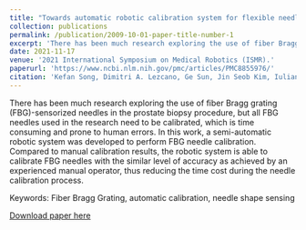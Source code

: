 ```yaml
---
title: "Towards automatic robotic calibration system for flexible needles with FBG sensors"
collection: publications
permalink: /publication/2009-10-01-paper-title-number-1
excerpt: 'There has been much research exploring the use of fiber Bragg grating (FBG)-sensorized needles in the prostate biopsy procedure, but all FBG needles used in the research need to be calibrated, which is time consuming and prone to human errors. In this work, a semi-automatic robotic system was developed to perform FBG needle calibration. Compared to manual calibration results, the robotic system is able to calibrate FBG needles with the similar level of accuracy as achieved by an experienced manual operator, thus reducing the time cost during the needle calibration process.'
date: 2021-11-17
venue: '2021 International Symposium on Medical Robotics (ISMR).'
paperurl: 'https://www.ncbi.nlm.nih.gov/pmc/articles/PMC8855976/'
citation: 'Kefan Song, Dimitri A. Lezcano, Ge Sun, Jin Seob Kim, Iulian I. Iordachita (2021). &quot;Towards automatic robotic calibration system for flexible needles with FBG sensors.&quot; <i>2021 International Symposium on Medical Robotics (ISMR)</i>. p. 1-7.'
---
```

There has been much research exploring the use of fiber Bragg grating (FBG)-sensorized needles in the prostate biopsy procedure, but all FBG needles used in the research need to be calibrated, which is time consuming and prone to human errors. In this work, a semi-automatic robotic system was developed to perform FBG needle calibration. Compared to manual calibration results, the robotic system is able to calibrate FBG needles with the similar level of accuracy as achieved by an experienced manual operator, thus reducing the time cost during the needle calibration process.

Keywords: Fiber Bragg Grating, automatic calibration, needle shape sensing

[Download paper here](https://www.ncbi.nlm.nih.gov/pmc/articles/PMC8855976/pdf/nihms-1777037.pdf)

<!-- Recommended citation: Your Name, You. (2009). "Paper Title Number 1." <i>Journal 1</i>. 1(1). -->
